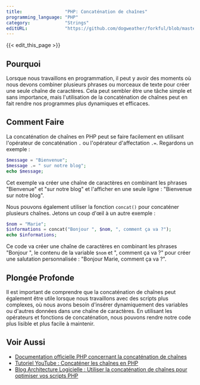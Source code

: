 ```yaml
---
title:                "PHP: Concaténation de chaînes"
programming_language: "PHP"
category:             "Strings"
editURL:              "https://github.com/dogweather/forkful/blob/master/content/fr/php/concatenating-strings.md"
---
```


{{< edit_this_page >}}

## Pourquoi

Lorsque nous travaillons en programmation, il peut y avoir des moments où nous devons combiner plusieurs phrases ou morceaux de texte pour créer une seule chaîne de caractères. Cela peut sembler être une tâche simple et sans importance, mais l'utilisation de la concaténation de chaînes peut en fait rendre nos programmes plus dynamiques et efficaces.

## Comment Faire

La concaténation de chaînes en PHP peut se faire facilement en utilisant l'opérateur de concaténation ```.``` ou l'opérateur d'affectation ```.=```. Regardons un exemple :

```PHP
$message = "Bienvenue";
$message .= " sur notre blog";
echo $message;
```

Cet exemple va créer une chaîne de caractères en combinant les phrases "Bienvenue" et "sur notre blog" et l'afficher en une seule ligne : "Bienvenue sur notre blog".

Nous pouvons également utiliser la fonction ```concat()``` pour concaténer plusieurs chaînes. Jetons un coup d'œil à un autre exemple :

```PHP
$nom = "Marie";
$informations = concat("Bonjour ", $nom, ", comment ça va ?");
echo $informations;
```

Ce code va créer une chaîne de caractères en combinant les phrases "Bonjour ", le contenu de la variable ```$nom``` et ", comment ça va ?" pour créer une salutation personnalisée : "Bonjour Marie, comment ça va ?".

## Plongée Profonde

Il est important de comprendre que la concaténation de chaînes peut également être utile lorsque nous travaillons avec des scripts plus complexes, où nous avons besoin d'insérer dynamiquement des variables ou d'autres données dans une chaîne de caractères. En utilisant les opérateurs et fonctions de concaténation, nous pouvons rendre notre code plus lisible et plus facile à maintenir.

## Voir Aussi

- [Documentation officielle PHP concernant la concaténation de chaînes](https://www.php.net/manual/fr/language.operators.string.php)
- [Tutoriel YouTube : Concaténer les chaînes en PHP](https://www.youtube.com/watch?v=804yzqK_APk)
- [Blog Architecture Logicielle : Utiliser la concaténation de chaînes pour optimiser vos scripts PHP](https://www.architecturelogicielle.com/article/concatener-les-chaines-en-php/)